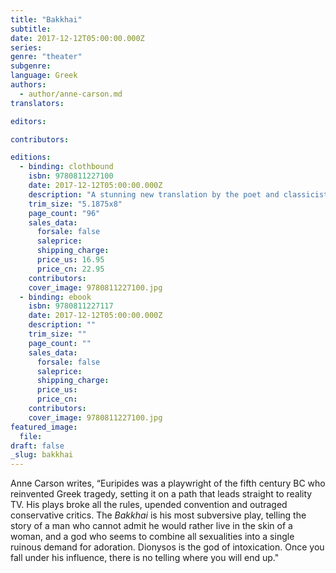 ```yaml
---
title: "Bakkhai"
subtitle:
date: 2017-12-12T05:00:00.000Z
series:
genre: "theater"
subgenre:
language: Greek
authors:
  - author/anne-carson.md
translators:

editors:

contributors:

editions:
  - binding: clothbound
    isbn: 9780811227100
    date: 2017-12-12T05:00:00.000Z
    description: "A stunning new translation by the poet and classicist Anne Carson, first performed in 2015 at the Almeida Theatre in London "
    trim_size: "5.1875x8"
    page_count: "96"
    sales_data:
      forsale: false
      saleprice:
      shipping_charge:
      price_us: 16.95
      price_cn: 22.95
    contributors:
    cover_image: 9780811227100.jpg
  - binding: ebook
    isbn: 9780811227117
    date: 2017-12-12T05:00:00.000Z
    description: ""
    trim_size: ""
    page_count: ""
    sales_data:
      forsale: false
      saleprice:
      shipping_charge:
      price_us:
      price_cn:
    contributors:
    cover_image: 9780811227100.jpg
featured_image:
  file:
draft: false
_slug: bakkhai
---
```


Anne Carson writes, “Euripides was a playwright of the fifth century BC who reinvented Greek tragedy, setting it on a path that leads straight to reality TV. His plays broke all the rules, upended convention and outraged conservative critics. The _Bakkhai_ is his most subversive play, telling the story of a man who cannot admit he would rather live in the skin of a woman, and a god who seems to combine all sexualities into a single ruinous demand for adoration. Dionysos is the god of intoxication. Once you fall under his influence, there is no telling where you will end up."

